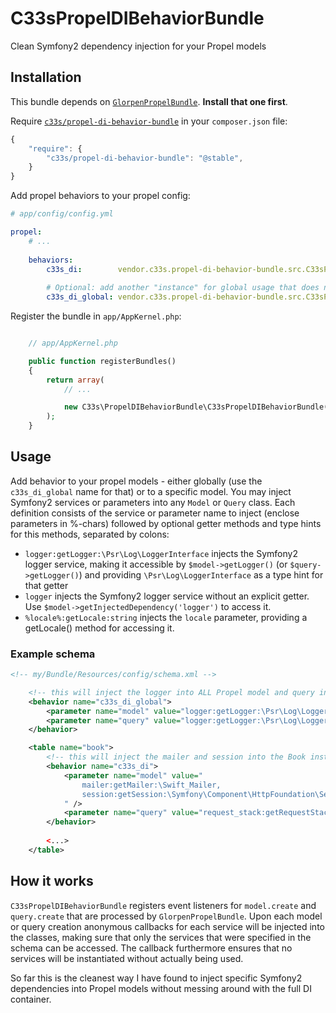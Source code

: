 # C33sPropelDIBehaviorBundle

Clean Symfony2 dependency injection for your Propel models

Installation
------------

This bundle depends on [`GlorpenPropelBundle`](https://bitbucket.org/glorpen/glorpenpropelbundle). **Install that one first**.

Require [`c33s/propel-di-behavior-bundle`](https://packagist.org/packages/c33s/propel-di-behavior-bundle)
in your `composer.json` file:


```js
{
    "require": {
        "c33s/propel-di-behavior-bundle": "@stable",
    }
}
```

Add propel behaviors to your propel config:

```yml
# app/config/config.yml

propel:
    # ...
    
    behaviors:
        c33s_di:        vendor.c33s.propel-di-behavior-bundle.src.C33sPropelDependencyCollectorBehavior
        
        # Optional: add another "instance" for global usage that does not interfere with model-specific behavior instances
        c33s_di_global: vendor.c33s.propel-di-behavior-bundle.src.C33sPropelDependencyCollectorBehavior

```

Register the bundle in `app/AppKernel.php`:

```php

    // app/AppKernel.php

    public function registerBundles()
    {
        return array(
            // ...

            new C33s\PropelDIBehaviorBundle\C33sPropelDIBehaviorBundle(),
        );
    }

```

Usage
-----

Add behavior to your propel models - either globally (use the `c33s_di_global` name for that) or to a specific model.
You may inject Symfony2 services or parameters into any `Model` or `Query` class. Each definition consists of the service
or parameter name to inject (enclose parameters in %-chars) followed by optional getter methods and type hints for this methods, separated
by colons:

* `logger:getLogger:\Psr\Log\LoggerInterface` injects the Symfony2 logger service, making it accessible by `$model->getLogger()` 
(or `$query->getLogger()`) and providing `\Psr\Log\LoggerInterface` as a type hint for that getter
* `logger` injects the Symfony2 logger service without an explicit getter. Use `$model->getInjectedDependency('logger')` to access it.
* `%locale%:getLocale:string` injects the `locale` parameter, providing a getLocale() method for accessing it. 

### Example schema

```xml
<!-- my/Bundle/Resources/config/schema.xml -->

    <!-- this will inject the logger into ALL Propel model and query instances -->
    <behavior name="c33s_di_global">
        <parameter name="model" value="logger:getLogger:\Psr\Log\LoggerInterface" />
        <parameter name="query" value="logger:getLogger:\Psr\Log\LoggerInterface" />
    </behavior>

    <table name="book">
        <!-- this will inject the mailer and session into the Book instances and request_stack into BookQuery instances -->
        <behavior name="c33s_di">
            <parameter name="model" value="
                mailer:getMailer:\Swift_Mailer,
                session:getSession:\Symfony\Component\HttpFoundation\Session\Session,
            " />
            <parameter name="query" value="request_stack:getRequestStack:\Symfony\Component\HttpFoundation\RequestStack" />
        </behavior>
        
        <...>
    </table>
```

How it works
------------

`C33sPropelDIBehaviorBundle` registers event listeners for `model.create` and `query.create` that are processed by `GlorpenPropelBundle`. Upon each
model or query creation anonymous callbacks for each service will be injected into the classes, making sure that only the services that were specified
in the schema can be accessed. The callback furthermore ensures that no services will be instantiated without actually being used.

So far this is the cleanest way I have found to inject specific Symfony2 dependencies into Propel models without messing around with the full DI container.
